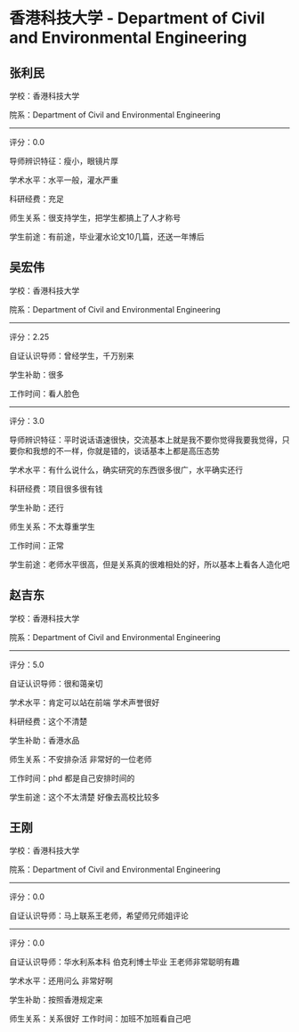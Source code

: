 # 香港科技大学 - Department of Civil and Environmental Engineering

## 张利民

学校：香港科技大学

院系：Department of Civil and Environmental Engineering

* * *

评分：0.0

导师辨识特征：瘦小，眼镜片厚

学术水平：水平一般，灌水严重

科研经费：充足

师生关系：很支持学生，把学生都搞上了人才称号

学生前途：有前途，毕业灌水论文10几篇，还送一年博后

## 吴宏伟

学校：香港科技大学

院系：Department of Civil and Environmental Engineering

* * *

评分：2.25

自证认识导师：曾经学生，千万别来

学生补助：很多

工作时间：看人脸色

* * *

评分：3.0

导师辨识特征：平时说话语速很快，交流基本上就是我不要你觉得我要我觉得，只要你和我想的不一样，你就是错的，谈话基本上都是高压态势

学术水平：有什么说什么，确实研究的东西很多很广，水平确实还行

科研经费：项目很多很有钱

学生补助：还行

师生关系：不太尊重学生

工作时间：正常

学生前途：老师水平很高，但是关系真的很难相处的好，所以基本上看各人造化吧

## 赵吉东

学校：香港科技大学

院系：Department of Civil and Environmental Engineering

* * *

评分：5.0

自证认识导师：很和蔼亲切

学术水平：肯定可以站在前端 学术声誉很好

科研经费：这个不清楚

学生补助：香港水品

师生关系：不安排杂活 非常好的一位老师

工作时间：phd 都是自己安排时间的

学生前途：这个不太清楚 好像去高校比较多

## 王刚

学校：香港科技大学

院系：Department of Civil and Environmental Engineering

* * *

评分：0.0

自证认识导师：马上联系王老师，希望师兄师姐评论

* * *

评分：0.0

自证认识导师：华水利系本科 伯克利博士毕业 王老师非常聪明有趣

学术水平：还用问么 非常好啊

学生补助：按照香港规定来

师生关系：关系很好
工作时间：加班不加班看自己吧